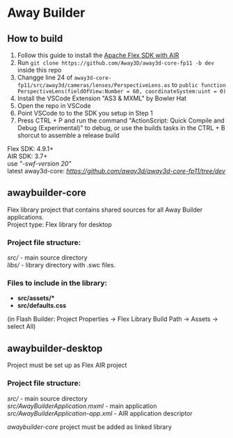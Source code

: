# Away Builder

## How to build
1. Follow this guide to install the [Apache Flex SDK with AIR](https://joshblog.net/2024/how-to-install-apache-flex-with-adobe-air-from-harman/)
2. Run `git clone https://github.com/Away3D/away3d-core-fp11 -b dev` inside this repo
3. Changge line 24 of `away3d-core-fp11/src/away3d/cameras/lenses/PerspectiveLens.as` to  `public function PerspectiveLens(fieldOfView:Number = 60, coordinateSystem:uint = 0)`
4. Install the VSCode Extension "AS3 & MXML" by Bowler Hat
5. Open the repo in VSCode
6. Point VSCode to to the SDK you setup in Step 1
7. Press CTRL + P and run the command "ActionScript: Quick Compile and Debug (Experimental)" to debug, or use the builds tasks in the CTRL + B shorcut to assemble a release build

Flex SDK: 4.9.1+  
AIR SDK: 3.7+  
use _"-swf-version 20"_  
latest away3d-core: _https://github.com/away3d/away3d-core-fp11/tree/dev_  

## awaybuilder-core
Flex library project that contains shared sources for all Away Builder applications.  
Project type: Flex library for desktop  

### Project file structure:
_src/_ - main source directory  
_libs/_ - library directory with .swc files.

### Files to include in the library:
* __src/assets/*__  
* __src/defaults.css__  

(in Flash Builder: Project Properties -> Flex Library Build Path -> Assets -> select All)

## awaybuilder-desktop
Project must be set up as Flex AIR project  

### Project file structure:
_src/_ - main source directory  
_src/AwayBuilderApplication.mxml_ - main application  
_src/AwayBuilderApplication-app.xml_ - AIR application descriptor  

_awaybuilder-core_ project must be added as linked library  
